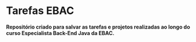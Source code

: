 # Tarefas EBAC
__Repositório criado para salvar as tarefas e projetos realizadas ao longo do curso Especialista Back-End Java da EBAC.__
